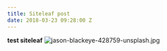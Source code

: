 ```yaml
---
title: Siteleaf post
date: 2018-03-23 09:28:00 Z
---
```


**test siteleaf**
![jason-blackeye-428759-unsplash.jpg](/uploads/jason-blackeye-428759-unsplash.jpg)

